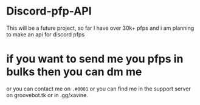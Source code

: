 # Discord-pfp-API
This will be a future project, so far I have over 30k+ pfps and i am planning to make an api for discord pfps
# if you want to send me you pfps in bulks then you can dm me
or you can contact me on `.឵឵឵#0001` or you can find me in the support server on groovebot.tk or in .gg/xavine.
